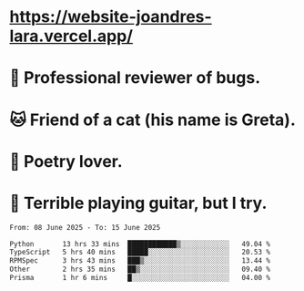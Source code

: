 # https://website-joandres-lara.vercel.app/
# 🐛 Professional reviewer of bugs.
# 🐱 Friend of a cat (his name is Greta).
# 📜 Poetry lover.
# 🎸 Terrible playing guitar, but I try.

<!--START_SECTION:waka-->

```txt
From: 08 June 2025 - To: 15 June 2025

Python       13 hrs 33 mins  ████████████▒░░░░░░░░░░░░   49.04 %
TypeScript   5 hrs 40 mins   █████░░░░░░░░░░░░░░░░░░░░   20.53 %
RPMSpec      3 hrs 43 mins   ███▒░░░░░░░░░░░░░░░░░░░░░   13.44 %
Other        2 hrs 35 mins   ██▒░░░░░░░░░░░░░░░░░░░░░░   09.40 %
Prisma       1 hr 6 mins     █░░░░░░░░░░░░░░░░░░░░░░░░   04.00 %
```

<!--END_SECTION:waka-->
